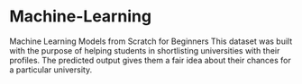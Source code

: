 # Machine-Learning
Machine Learning Models from Scratch for Beginners 
This dataset was built with the purpose of helping students in shortlisting universities with their profiles. The predicted output gives them a fair idea about their chances for a particular university.
